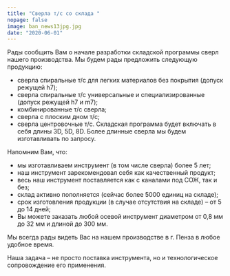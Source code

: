 ```yaml
---
title: "Сверла т/с со склада "
nopage: false
image: ban_news13jpg.jpg
date: "2020-06-01"
---
```

Рады сообщить Вам о начале разработки складской программы сверл нашего производства. Мы будем рады предложить следующую продукцию:

* сверла спиральные т/с для легких материалов без покрытия (допуск режущей h7);
* сверла спиральные т/с универсальные и специализированные (допуск режущей h7 и m7);
* комбинированные т/с сверла;
* сверла с плоским дном т/с;
* сверла центровочные т/с. Складская программа будет включать в себя длины 3D, 5D, 8D. Более длинные сверла мы будем изготавливать по запросу.

Напомним Вам, что:

* мы изготавливаем инструмент (в том числе сверла) более 5 лет;
* наш инструмент зарекомендовал себя как качественный продукт;
* весь наш инструмент поставляется как с каналами под СОЖ, так и без;
* склад активно пополняется (сейчас более 5000 единиц на складе);
* срок изготовления продукции (в случае отсутствия на складе) – от 5 до 14 дней;
* Вы можете заказать любой осевой инструмент диаметром от 0,8 мм до 32 мм и длиной до 300 мм.

Мы всегда рады видеть Вас на нашем производстве в г. Пенза в любое удобное время. 

Наша задача – не просто поставка инструмента, но и технологическое сопровождение его применения.